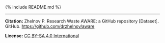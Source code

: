 {% include README.md %}

---

**Citation:** Zhelnov P. Research Waste AWARE: a GitHub repository [Dataset]. GitHub. https://github.com/drzhelnov/aware

**License:** [CC BY-SA 4.0 International](LICENSE.txt)
